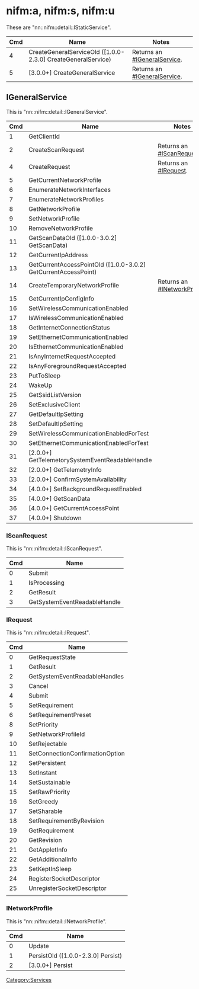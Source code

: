 # nifm:a, nifm:s, nifm:u

These are
"nn::nifm::detail::IStaticService".

| Cmd | Name                                                           | Notes                                                        |
| --- | -------------------------------------------------------------- | ------------------------------------------------------------ |
| 4   | CreateGeneralServiceOld (\[1.0.0-2.3.0\] CreateGeneralService) | Returns an [\#IGeneralService](#IGeneralService "wikilink"). |
| 5   | \[3.0.0+\] CreateGeneralService                                | Returns an [\#IGeneralService](#IGeneralService "wikilink"). |

## IGeneralService

This is
"nn::nifm::detail::IGeneralService".

| Cmd | Name                                                             | Notes                                                        |
| --- | ---------------------------------------------------------------- | ------------------------------------------------------------ |
| 1   | GetClientId                                                      |                                                              |
| 2   | CreateScanRequest                                                | Returns an [\#IScanRequest](#IScanRequest "wikilink").       |
| 4   | CreateRequest                                                    | Returns an [\#IRequest](#IRequest "wikilink").               |
| 5   | GetCurrentNetworkProfile                                         |                                                              |
| 6   | EnumerateNetworkInterfaces                                       |                                                              |
| 7   | EnumerateNetworkProfiles                                         |                                                              |
| 8   | GetNetworkProfile                                                |                                                              |
| 9   | SetNetworkProfile                                                |                                                              |
| 10  | RemoveNetworkProfile                                             |                                                              |
| 11  | GetScanDataOld (\[1.0.0-3.0.2\] GetScanData)                     |                                                              |
| 12  | GetCurrentIpAddress                                              |                                                              |
| 13  | GetCurrentAccessPointOld (\[1.0.0-3.0.2\] GetCurrentAccessPoint) |                                                              |
| 14  | CreateTemporaryNetworkProfile                                    | Returns an [\#INetworkProfile](#INetworkProfile "wikilink"). |
| 15  | GetCurrentIpConfigInfo                                           |                                                              |
| 16  | SetWirelessCommunicationEnabled                                  |                                                              |
| 17  | IsWirelessCommunicationEnabled                                   |                                                              |
| 18  | GetInternetConnectionStatus                                      |                                                              |
| 19  | SetEthernetCommunicationEnabled                                  |                                                              |
| 20  | IsEthernetCommunicationEnabled                                   |                                                              |
| 21  | IsAnyInternetRequestAccepted                                     |                                                              |
| 22  | IsAnyForegroundRequestAccepted                                   |                                                              |
| 23  | PutToSleep                                                       |                                                              |
| 24  | WakeUp                                                           |                                                              |
| 25  | GetSsidListVersion                                               |                                                              |
| 26  | SetExclusiveClient                                               |                                                              |
| 27  | GetDefaultIpSetting                                              |                                                              |
| 28  | SetDefaultIpSetting                                              |                                                              |
| 29  | SetWirelessCommunicationEnabledForTest                           |                                                              |
| 30  | SetEthernetCommunicationEnabledForTest                           |                                                              |
| 31  | \[2.0.0+\] GetTelemetorySystemEventReadableHandle                |                                                              |
| 32  | \[2.0.0+\] GetTelemetryInfo                                      |                                                              |
| 33  | \[2.0.0+\] ConfirmSystemAvailability                             |                                                              |
| 34  | \[4.0.0+\] SetBackgroundRequestEnabled                           |                                                              |
| 35  | \[4.0.0+\] GetScanData                                           |                                                              |
| 36  | \[4.0.0+\] GetCurrentAccessPoint                                 |                                                              |
| 37  | \[4.0.0+\] Shutdown                                              |                                                              |

### IScanRequest

This is "nn::nifm::detail::IScanRequest".

| Cmd | Name                         |
| --- | ---------------------------- |
| 0   | Submit                       |
| 1   | IsProcessing                 |
| 2   | GetResult                    |
| 3   | GetSystemEventReadableHandle |

### IRequest

This is "nn::nifm::detail::IRequest".

| Cmd | Name                            |
| --- | ------------------------------- |
| 0   | GetRequestState                 |
| 1   | GetResult                       |
| 2   | GetSystemEventReadableHandles   |
| 3   | Cancel                          |
| 4   | Submit                          |
| 5   | SetRequirement                  |
| 6   | SetRequirementPreset            |
| 8   | SetPriority                     |
| 9   | SetNetworkProfileId             |
| 10  | SetRejectable                   |
| 11  | SetConnectionConfirmationOption |
| 12  | SetPersistent                   |
| 13  | SetInstant                      |
| 14  | SetSustainable                  |
| 15  | SetRawPriority                  |
| 16  | SetGreedy                       |
| 17  | SetSharable                     |
| 18  | SetRequirementByRevision        |
| 19  | GetRequirement                  |
| 20  | GetRevision                     |
| 21  | GetAppletInfo                   |
| 22  | GetAdditionalInfo               |
| 23  | SetKeptInSleep                  |
| 24  | RegisterSocketDescriptor        |
| 25  | UnregisterSocketDescriptor      |
|     |                                 |

### INetworkProfile

This is "nn::nifm::detail::INetworkProfile".

| Cmd | Name                                 |
| --- | ------------------------------------ |
| 0   | Update                               |
| 1   | PersistOld (\[1.0.0-2.3.0\] Persist) |
| 2   | \[3.0.0+\] Persist                   |

[Category:Services](Category:Services "wikilink")
